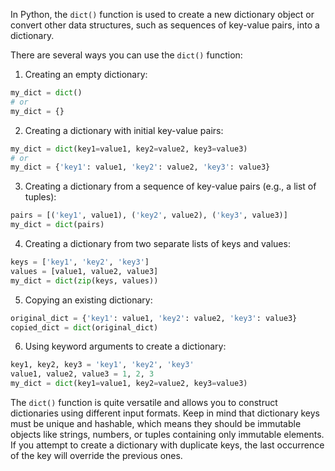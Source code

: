 In Python, the `dict()` function is used to create a new dictionary object or convert other data structures, such as sequences of key-value pairs, into a dictionary.

There are several ways you can use the `dict()` function:

1. Creating an empty dictionary:
```python
my_dict = dict()
# or
my_dict = {}
```

2. Creating a dictionary with initial key-value pairs:
```python
my_dict = dict(key1=value1, key2=value2, key3=value3)
# or
my_dict = {'key1': value1, 'key2': value2, 'key3': value3}
```

3. Creating a dictionary from a sequence of key-value pairs (e.g., a list of tuples):
```python
pairs = [('key1', value1), ('key2', value2), ('key3', value3)]
my_dict = dict(pairs)
```

4. Creating a dictionary from two separate lists of keys and values:
```python
keys = ['key1', 'key2', 'key3']
values = [value1, value2, value3]
my_dict = dict(zip(keys, values))
```

5. Copying an existing dictionary:
```python
original_dict = {'key1': value1, 'key2': value2, 'key3': value3}
copied_dict = dict(original_dict)
```

6. Using keyword arguments to create a dictionary:
```python
key1, key2, key3 = 'key1', 'key2', 'key3'
value1, value2, value3 = 1, 2, 3
my_dict = dict(key1=value1, key2=value2, key3=value3)
```

The `dict()` function is quite versatile and allows you to construct dictionaries using different input formats. Keep in mind that dictionary keys must be unique and hashable, which means they should be immutable objects like strings, numbers, or tuples containing only immutable elements. If you attempt to create a dictionary with duplicate keys, the last occurrence of the key will override the previous ones.
